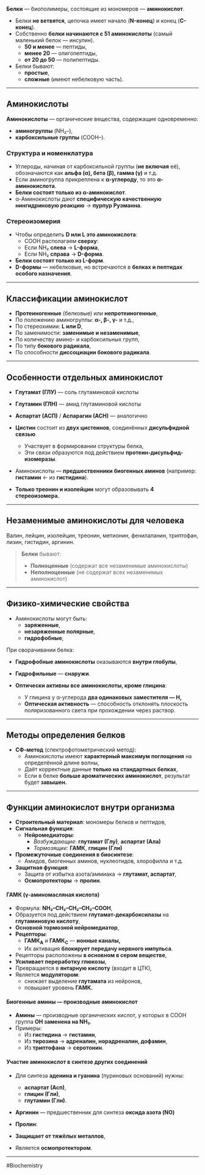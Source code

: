 
**Белки** — биополимеры, состоящие из мономеров — **аминокислот**.  

- Белки **не ветвятся**, цепочка имеет начало (**N-конец**) и конец (**C-конец**).  
- Собственно **белки начинаются с 51 аминокислоты** (самый маленький белок — инсулин).  
	- **50 и менее** — пептиды,  
	- **менее 20** — олигопептиды,  
	- **от 20 до 50** — полипептиды.  
- Белки бывают:  
  - **простые**,  
  - **сложные** (имеют небелковую часть).

---

## Аминокислоты

**Аминокислоты** — органические вещества, содержащие одновременно:
- **аминогруппы** (NH₂–),  
- **карбоксильные группы** (COOH–).

### Структура и номенклатура

- Углероды, начиная от карбоксильной группы (**не включая** её), обозначаются как **альфа (α), бета (β), гамма (γ)** и т.д.  
- Если аминогруппа прикреплена к **α-углероду**, то это **α-аминокислота**.  
- **Белки состоят только из α-аминокислот**.  
- α-Аминокислоты дают **специфическую качественную нингидриновую реакцию** → **пурпур Руэманна**.

### Стереоизомерия

- Чтобы определить **D или L это аминокислота**:  
	- COOH располагаем **сверху**:  
	- Если NH₂ **слева** → **L-форма**,  
	- Если NH₂ **справа** → **D-форма**.  
- **Белки состоят только из L-форм**.  
- **D-формы** — небелковые, но встречаются в **белках и пептидах особого назначения**.

---

## Классификации аминокислот

- **Протеиногенные** (белковые) или **непротеиногенные**,
- По положению аминогруппы: **α-, β-, γ-** и т.д.,  
- По стереохимии: **L или D**,  
- По заменимости: **заменимые и незаменимые**,  
- По количеству амино- и карбоксильных групп,  
- По типу **бокового радикала**,  
- По способности **диссоциации бокового радикала**.

---

## Особенности отдельных аминокислот

- **Глутамат (ГЛУ)** — соль глутаминовой кислоты  
- **Глутамин (ГЛН)** — амид глутаминовой кислоты  
- **Аспартат (АСП)** / **Аспарагин (АСН)** — аналогично  

- **Цистин** состоит из **двух цистеинов**, соединённых **дисульфидной связью**  
	- Участвует в формировании структуры белка,  
	- Эти связи образуются под действием **протеин-дисульфид-изомеразы**.

- Аминокислоты — **предшественники биогенных аминов** (например: **гистамин** ← из **гистидина**).

- **Только треонин и изолейцин** могут образовывать **4 стереоизомера.**

---

## Незаменимые аминокислоты для человека

Валин, лейцин, изолейцин, треонин, метионин, фенилаланин, триптофан, лизин, гистидин, аргинин.

> **Белки** бывают:  
> - **Полноценные** (содержат все незаменимые аминокислоты)  
> - **Неполноценные** (не содержат всех незаменимых аминокислот)

---

## Физико-химические свойства

- Аминокислоты могут быть:  
	- **заряженные**,  
	- **незаряженные полярные**,  
	- **гидрофобные**,

При сворачивании белка:  
- **Гидрофобные аминокислоты** оказываются **внутри глобулы**,
- **Гидрофильные** — **снаружи**.

- **Оптически активны все аминокислоты, кроме глицина**:
	- У глицина у α-углерода **два одинаковых заместителя — H,**  
	- **Оптическая активность** — способность отклонять плоскость поляризованного света при прохождении через раствор.

---

## Методы определения белков

- **СФ-метод** (спектрофотометрический метод):
	- Аминокислоты имеют **характерный максимум поглощения** на определённой длине волны,  
	- Даёт корректные данные **только на стандартных белках**,  
	- Если в белке **больше ароматических аминокислот**, результат будет **завышен.**

---

## Функции аминокислот внутри организма

- **Строительный материал**: мономеры белков и пептидов,  
- **Сигнальная функция**:  
	- **Нейромедиаторы**:  
		- *Возбуждающие*: **глутамат (Глу)**, **аспартат (Ала)**  
		- *Тормозящие*: **ГАМК**, **глицин (Гли)**  
- **Промежуточные соединения в биосинтезе**:  
	- Амидов, биогенных аминов, нуклеотидов, хлорофилла и т.д.  
- **Защитная функция**:  
	- Защита от избытка азота/аммиака → **глутамат, аспартат**,
	- **Осмопротекторы** → **пролин**.

#### ГАМК (γ-аминомасляная кислота)

- Формула: **NH₂–CH₂–CH₂–CH₂–COOH**,
- Образуется под действием **глутамат-декарбоксилазы** на **глутаминовую кислоту**,
- **Основной тормозной нейромедиатор**,
- **Рецепторы**:  
	- **ГАМК<sub>A</sub>** и **ГАМК<sub>C</sub>** — **ионные каналы,**  
	- Их активация **блокирует передачу нервного импульса**.  
- Рецепторы расположены **в основном в сером веществе**,
- **Усиливает переработку глюкозы**,  
- Превращается в **янтарную кислоту** (входит в ЦТК),  
- Является **модулятором**:  
	- снижает выделение **глутамата** из нейронов,  
	- повышает уровень **ГАМК.**

#### Биогенные амины — производные аминокислот

- **Амины** — производные органических кислот, у которых в COOH группа **OH заменена на NH₂**.
- Примеры:  
	- Из **гистидина** → **гистамин**,
	- Из **тирозина** → **адреналин, норадреналин, дофамин**,
	- Из **триптофана** → **серотонин**.

#### Участие аминокислот в синтезе других соединений

- Для синтеза **аденина и гуанина** (пуриновых оснований) нужны:  
	- **аспартат (Асп)**,  
	- **глицин (Гли)**,
	- **глутамин (Глн)**.

- **Аргинин** — предшественник для синтеза **оксида азота (NO)**

- **Пролин**:  
- **Защищает от тяжёлых металлов**,
- Является **осмопротектором**.

---
#Biochemistry 